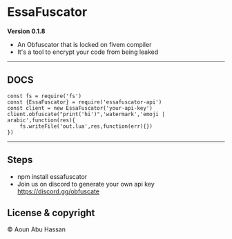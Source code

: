 # EssaFuscator

**Version 0.1.8**
- An Obfuscator that is locked on fivem compiler
- It's a tool to encrypt your code from being leaked

---
## DOCS
```
const fs = require('fs')
const {EssaFuscator} = require('essafuscator-api')
const client = new EssaFuscator('your-api-key')
client.obfuscate("print('hi')",'watermark','emoji | arabic',function(res){
    fs.writeFile('out.lua',res,function(err){})
})
```
---

## Steps
- npm install essafuscator
- Join us on discord to generate your own api key https://discord.gg/obfuscate

## License & copyright 

©️ Aoun Abu Hassan
